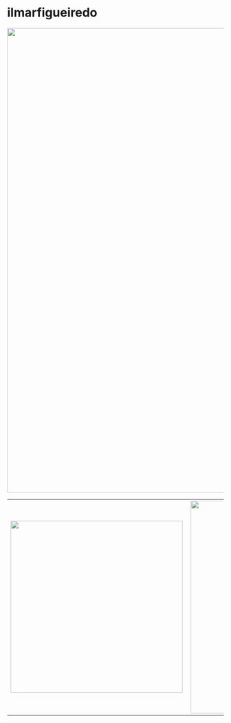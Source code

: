 # ilmarfigueiredo


<td><img width="1080px" align="center" src="https://www.canva.com/design/DAESsl9Mg-0/0g83yhDlz5HwATxeElBAxg/view?utm_content=DAESsl9Mg-0&utm_campaign=designshare&utm_medium=link&utm_source=publishsharelink" /><td>
<center>
<table>
    <tr>
        <td><img width="400px" align="left" src="https://github-readme-stats.vercel.app/api/top-langs/?username=ilmar-figueiredo&hide=html&layout=compact&theme=buefy" /></td>
        <td><img width="495px" align="left" src="https://github-readme-stats.vercel.app/api?username=ilmar-figueiredo&theme=buefy"/></td>
    </tr>   
</table>
</center>  

